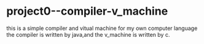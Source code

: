 # project0--compiler-v_machine
this is a simple compiler and vitual machine for my own computer language
the compiler is written by java,and the v_machine is written by c.
